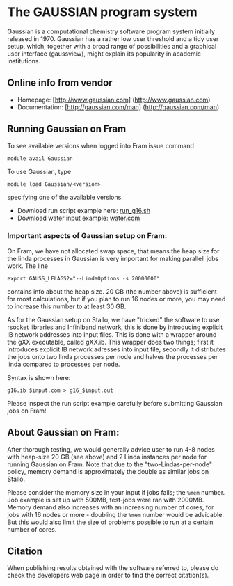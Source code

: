 # The GAUSSIAN program system

Gaussian is a computational chemistry software program system initially released in 1970. Gaussian has a rather low user threshold and a tidy user setup, which, together with a broad range of possibilities and a graphical user interface (gaussview), might explain its popularity in academic institutions.

## Online info from vendor

* Homepage: [http://www.gaussian.com] (http://www.gaussian.com)
* Documentation: [http://gaussian.com/man] (http://gaussian.com/man)

## Running Gaussian on Fram

To see available versions when logged into Fram issue command

    module avail Gaussian
    
To use Gaussian, type

    module load Gaussian/<version>
    
specifying one of the available versions.

* Download run script example here: <a href="files/run_g16.sh" download>run_g16.sh</a>
* Download water input example: <a href="files/water.com" download>water.com</a>

### Important aspects of Gaussian setup on Fram:

On Fram, we have not allocated swap space, that means the heap size for the linda processes in Gaussian is very important for making parallell jobs work. The line 

	export GAUSS_LFLAGS2="--LindaOptions -s 20000000"

contains info about the heap size. 20 GB (the number above) is sufficient for most calculations, but if you plan to run 16 nodes or more, you may need to increase this number to at least 30 GB. 

As for the Gaussian setup on Stallo, we have "tricked" the software to use rsocket libraries and Infiniband network, this is done by introducing explicit IB network addresses into input files. This is done with a wrapper around the gXX executable, called gXX.ib. This wrapper does two things; first it introduces explicit IB network adresses into input file, secondly it distributes the jobs onto two linda processes per node and halves the processes per linda compared to processes per node. 

Syntax is shown here:


	g16.ib $input.com > g16_$input.out


Please inspect the run script example carefully before submitting Gaussian jobs on Fram!


## About Gaussian on Fram:

After thorough testing, we would generally advice user to run 4-8 nodes with heap-size 20 GB (see above) and 2 Linda instances per node for running Gaussian on Fram. Note that due to the "two-Lindas-per-node" policy, memory demand is approximately the double as similar jobs on Stallo. 

Please consider the memory size in your input if jobs fails; the ```%mem``` number. Job example is set up with 500MB, test-jobs were ran with 2000MB. Memory demand also increases with an increasing number of cores, for jobs with 16 nodes or more - doubling the ```%mem``` number would be advicable. But this would also limit the size of problems possible to run at a certain number of cores. 

## Citation

When publishing results obtained with the software referred to, please do check the developers web page in order to find the correct citation(s).
